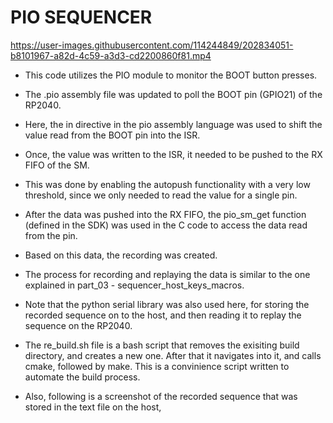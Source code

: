 # PIO SEQUENCER


https://user-images.githubusercontent.com/114244849/202834051-b8101967-a82d-4c59-a3d3-cd2200860f81.mp4


- This code utilizes the PIO module to monitor the BOOT button presses.

- The .pio assembly file was updated to poll the BOOT pin (GPIO21) of the RP2040.

- Here, the in directive in the pio assembly language was used to shift the value read from the BOOT pin into the ISR.
- Once, the value was written to the ISR, it needed to be pushed to the RX FIFO of the SM.
- This was done by enabling the autopush functionality with a very low threshold, since we only needed to read the value for a single pin.
- After the data was pushed into the RX FIFO, the pio_sm_get function (defined in the SDK) was used in the C code to access the data read from the pin.
- Based on this data, the recording was created.
- The process for recording and replaying the data is similar to the one explained in part_03 - sequencer_host_keys_macros.
- Note that the python serial library was also used here, for storing the recorded sequence on to the host, and then reading it to replay the sequence on the RP2040.
- The re_build.sh file is a bash script that removes the exisiting build directory, and creates a new one. After that it navigates into it, and calls cmake, followed by make. This is a convinience script written to automate the build process.
- Also, following is a screenshot of the recorded sequence that was stored in the text file on the host,




